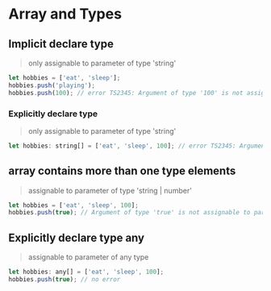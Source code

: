 # Array and Types

## Implicit declare type

> only assignable to parameter of type 'string'

```js
let hobbies = ['eat', 'sleep'];
hobbies.push('playing');
hobbies.push(100); // error TS2345: Argument of type '100' is not assignable to parameter of type 'string'.
```

### Explicitly declare type

> only assignable to parameter of type 'string'

```js
let hobbies: string[] = ['eat', 'sleep', 100]; // error TS2345: Argument of type '100' is not assignable to parameter of type 'string'.
```

## array contains more than one type elements

> assignable to parameter of type 'string | number'

```js
let hobbies = ['eat', 'sleep', 100];
hobbies.push(true); // Argument of type 'true' is not assignable to parameter of type 'string | number'.
```

## Explicitly declare type any

> assignable to parameter of any type

```js
let hobbies: any[] = ['eat', 'sleep', 100];
hobbies.push(true); // no error
```